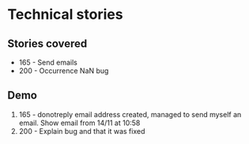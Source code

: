 # Technical stories

## Stories covered
 - 165 - Send emails
 - 200 - Occurrence NaN bug


## Demo
1. 165 - donotreply email address created, managed to send myself an email. Show email from 14/11 at 10:58
1. 200 - Explain bug and that it was fixed